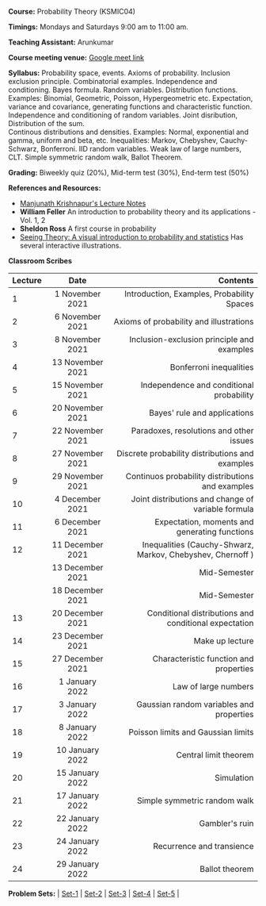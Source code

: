 
**Course:** Probability Theory (KSMIC04)

**Timings:** Mondays and Saturdays 9:00 am to 11:00 am.

**Teaching Assistant:** Arunkumar

**Course meeting venue:** [Google meet link](https://meet.google.com/vdm-pjic-knb)

**Syllabus:** Probability space, events. Axioms of probability. Inclusion exclusion principle. Combinatorial examples. 
Independence and conditioning. Bayes formula. Random variables. Distribution functions.
Examples: Binomial, Geometric, Poisson, Hypergeometric etc. Expectation, variance and covariance, generating functions and characteristic function. 
Independence and conditioning of random variables. Joint disribution, Distribution of the sum.  
Continous distributions and densities. Examples: Normal, exponential and gamma, uniform and beta, etc. 
Inequalities: Markov, Chebyshev, Cauchy-Schwarz, Bonferroni. IID random variables. Weak law of large numbers, CLT. Simple symmetric random walk, Ballot Theorem. 

**Grading:** Biweekly quiz (20%), Mid-term test (30%), End-term test (50%)

**References and Resources:**
- [Manjunath Krishnapur's Lecture Notes](http://math.iisc.ac.in/~manju/UGstatprob18/Prob.pdf)
- **William Feller** An introduction to probability theory and its applications - Vol. 1, 2
- **Sheldon Ross** A first course in probability
- [Seeing Theory: A visual introduction to probability and statistics](https://seeing-theory.brown.edu/) Has several interactive illustrations.

**Classroom Scribes**


| Lecture   | Date   | Contents     |
| :------------- | :----------: | -----------: |
| 1|   1 November 2021  | Introduction, Examples, Probability Spaces |
| 2| 6 November 2021 |  Axioms of probability and illustrations |
| 3|   8 November 2021  | Inclusion-exclusion principle and examples |
| 4| 13 November 2021 | Bonferroni inequalities |
| 5|   15 November 2021  | Independence and conditional probability  |
| 6| 20 November 2021 | Bayes' rule and applications  |
| 7|   22 November 2021  | Paradoxes, resolutions and other issues |
| 8| 27 November 2021 |  Discrete probability distributions and examples |
| 9|   29 November 2021  | Continuos probability distributions and examples |
| 10| 4 December 2021 | Joint distributions and change of variable formula  |
| 11|   6 December 2021  | Expectation, moments and generating functions |
| 12| 11 December 2021 | Inequalities (Cauchy-Shwarz, Markov, Chebyshev, Chernoff )  |
| |   13 December 2021  | Mid-Semester |
| | 18 December 2021 |  Mid-Semester |
| 13|   20 December 2021  | Conditional distributions and conditional expectation |
| 14| 23 December 2021 | Make up lecture  |
| 15|   27 December 2021  | Characteristic function and properties |
| 16| 1 January 2022 |  Law of large numbers |
| 17|   3 January 2022  | Gaussian random variables and properties |
| 18| 8 January 2022 |  Poisson limits and Gaussian limits |
| 19|   10 January 2022  | Central limit theorem |
| 20| 15 January 2022 |  Simulation |
| 21|   17 January 2022  | Simple symmetric random walk |
| 22| 22 January 2022 | Gambler's ruin  |
| 23|   24 January 2022  | Recurrence and transience |
| 24| 29 January 2022 | Ballot theorem  |

**Problem Sets:** | [Set-1](https://www.dropbox.com/s/p37u4kr4bwzd1j7/Set-1.pdf?dl=0) | [Set-2](https://www.dropbox.com/s/y20p904x36jlw1u/Set-2.pdf?dl=0) | [Set-3](https://www.dropbox.com/s/cff54r8citjgqi4/Set-3.pdf?dl=0) |  [Set-4](https://www.dropbox.com/s/7oqrizah45uckwn/Set-4.pdf?dl=0) | [Set-5](https://www.dropbox.com/s/7lpvyd8x7y5ulx4/Set-5.pdf?dl=0) |
